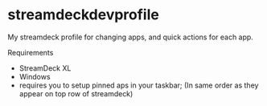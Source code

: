 # streamdeckdevprofile

My streamdeck profile for changing apps, and quick actions for each app.

Requirements
- StreamDeck XL
- Windows
- requires you to setup pinned aps in your taskbar; (In same order as they appear on top row of streamdeck)
